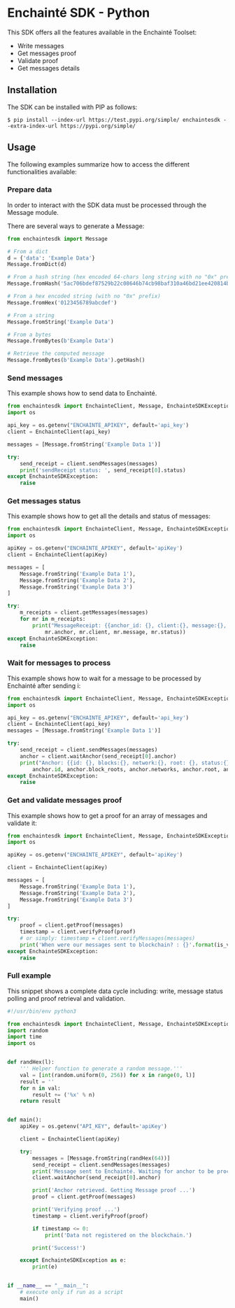 # Enchainté SDK -  Python

This SDK offers all the features available in the Enchainté Toolset:
- Write messages
- Get messages proof
- Validate proof
- Get messages details

## Installation

The SDK can be installed with PIP as follows:

```shell
$ pip install --index-url https://test.pypi.org/simple/ enchaintesdk --extra-index-url https://pypi.org/simple/
```

## Usage

The following examples summarize how to access the different functionalities available:

### Prepare data

In order to interact with the SDK data must be processed through the Message module.

There are several ways to generate a Message:

```python
from enchaintesdk import Message

# From a dict
d = {'data': 'Example Data'}
Message.fromDict(d)

# From a hash string (hex encoded 64-chars long string with no "0x" prefix)
Message.fromHash('5ac706bdef87529b22c08646b74cb98baf310a46bd21ee420814b04c71fa42b1')

# From a hex encoded string (with no "0x" prefix)
Message.fromHex('0123456789abcdef')

# From a string
Message.fromString('Example Data')

# From a bytes
Message.fromBytes(b'Example Data')

# Retrieve the computed message
Message.fromBytes(b'Example Data').getHash()
```

### Send messages

This example shows how to send data to Enchainté.

```python
from enchaintesdk import EnchainteClient, Message, EnchainteSDKException
import os

api_key = os.getenv("ENCHAINTE_APIKEY", default='api_key')
client = EnchainteClient(api_key)

messages = [Message.fromString('Example Data 1')]

try:
	send_receipt = client.sendMessages(messages)
    print('sendReceipt status: ', send_receipt[0].status)
except EnchainteSDKException:
	raise
```

### Get messages status

This example shows how to get all the details and status of messages:

```python
from enchaintesdk import EnchainteClient, Message, EnchainteSDKException
import os

apiKey = os.getenv("ENCHAINTE_APIKEY", default='apiKey')
client = EnchainteClient(apiKey)

messages = [
    Message.fromString('Example Data 1'),
    Message.fromString('Example Data 2'),
    Message.fromString('Example Data 3')
]

try:
	m_receipts = client.getMessages(messages)
    for mr in m_receipts:
        print("MessageReceipt: {{anchor_id: {}, client:{}, message:{}, status:{}}}".format(
            mr.anchor, mr.client, mr.message, mr.status))
except EnchainteSDKException:
	raise
```


### Wait for messages to process

This example shows how to wait for a message to be processed by Enchainté after sending i:

```python
from enchaintesdk import EnchainteClient, Message, EnchainteSDKException
import os

api_key = os.getenv("ENCHAINTE_APIKEY", default='api_key')
client = EnchainteClient(api_key)
messages = [Message.fromString('Example Data 1')]

try:
	send_receipt = client.sendMessages(messages)
    anchor = client.waitAnchor(send_receipt[0].anchor)
    print("Anchor: {{id: {}, blocks:{}, network:{}, root: {}, status:{}}}".format(
        anchor.id, anchor.block_roots, anchor.networks, anchor.root, anchor.status))
except EnchainteSDKException:
	raise
```

### Get and validate messages proof

This example shows how to get a proof for an array of messages and validate it:

```python
from enchaintesdk import EnchainteClient, Message, EnchainteSDKException
import os

apiKey = os.getenv("ENCHAINTE_APIKEY", default='apiKey')

client = EnchainteClient(apiKey)

messages = [
    Message.fromString('Example Data 1'),
    Message.fromString('Example Data 2'),
    Message.fromString('Example Data 3')
]

try:
	proof = client.getProof(messages)
	timestamp = client.verifyProof(proof)
    # or simply: timestamp = client.verifyMessages(messages)
    print('When were our messages sent to blockchain? : {}'.format(is_valid_boolean))
except EnchainteSDKException:
	raise
```

### Full example

This snippet shows a complete data cycle including: write, message status polling and proof retrieval and validation.

```python
#!/usr/bin/env python3

from enchaintesdk import EnchainteClient, Message, EnchainteSDKException
import random
import time
import os


def randHex(l):
    ''' Helper function to generate a random message.'''
    val = [int(random.uniform(0, 256)) for x in range(0, l)]
    result = ''
    for n in val:
        result += ('%x' % n)
    return result


def main():
    apiKey = os.getenv("API_KEY", default='apiKey')

    client = EnchainteClient(apiKey)

    try:
        messages = [Message.fromString(randHex(64))]
        send_receipt = client.sendMessages(messages)
        print('Message sent to Enchainté. Waiting for anchor to be processed ...')
        client.waitAnchor(send_receipt[0].anchor)

        print('Anchor retrieved. Getting Message proof ...')
        proof = client.getProof(messages)

        print('Verifying proof ...')
        timestamp = client.verifyProof(proof)

        if timestamp <= 0:
            print('Data not registered on the blockchain.')

        print('Success!')

    except EnchainteSDKException as e:
        print(e)


if __name__ == "__main__":
    # execute only if run as a script
    main()
```
